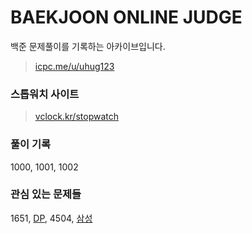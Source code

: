 # BAEKJOON ONLINE JUDGE

백준 문제풀이를 기록하는 아카이브입니다.
> [icpc.me/u/uhug123](http://icpc.me/u/uhug123)

### 스톱워치 사이트
> [vclock.kr/stopwatch](https://vclock.kr/stopwatch/)

### 풀이 기록
1000, 1001, 1002

### 관심 있는 문제들
1651, [DP](https://www.acmicpc.net/problem/tag/%EB%8B%A4%EC%9D%B4%EB%82%98%EB%AF%B9%20%ED%94%84%EB%A1%9C%EA%B7%B8%EB%9E%98%EB%B0%8D), 4504, [삼성](https://www.acmicpc.net/workbook/view/1152)
